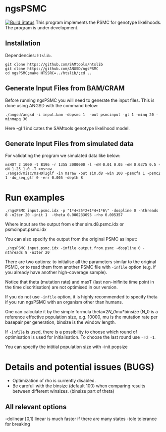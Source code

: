 # ngsPSMC
[![Build Status](https://travis-ci.org/ANGSD/ngsPSMC.svg?branch=master)](https://travis-ci.org/ANGSD/ngsPSMC)
This program implements the PSMC for genotype likelihoods. The program is under development.
## Installation
Dependencies: `htslib`.
```
git clone https://github.com/SAMtools/htslib
git clone https://github.com/ANGSD/ngsPSMC
cd ngsPSMC;make HTSSRC=../htslib/;cd ..
```
## Generate Input Files from BAM/CRAM
Before running ngsPSMC you will need to generate the input files. This is done using ANGSD with the command below:

```
./angsd/angsd -i input.bam -dopsmc 1  -out psmcinput -gl 1 -minq 20 -minmapq 30
```

Here -gl 1 indicates the SAMtools genotype likelihood model.

## Generate Input Files from simulated data
For validating the program we simulated data like below:
```
msHOT 2 1000 -t 8196 -r 1355 3000000 -l -eN 0.01 0.05 -eN 0.0375 0.5 -eN 1.25 1.0 -T >msraw
./angsd/misc/msHOT2glf -in msraw -out sim.d8 -win 100 -psmcfa 1 -psmc2 1 -do_seq_glf 0 -err 0.005 -depth 8
```

# Run examples
```
./ngsPSMC input.psmc.idx -p "1*4+25*2+1*4+1*6\" -dospline 0 -nthreads 8 -nIter 20 -init 1  -theta 0.000233095 -rho 0.005357
```

Where input are the output from either sim.d8.psmc.idx or psmcinput.psmc.idx

You can also specify the output from the original PSMC as input:

```./ngsPSMC input.psmc.idx -infile output.from.psmc -dospline 0 -nthreads 8 -nIter 20 ```


There are two options: to initialise all the parameters similar to the original PSMC, or to read them from another PSMC file with `-infile` option (e.g. if you already have another high-coverage sample).

Notice that theta (mutation rate) and maxT (last non-inifinite time point in the time discritisation) are not optimised in our version.

If you do not use `-infile` option, it is highly recommended to specify theta if you run ngsPSMC with an organism other than humans.

One can calculate it by the simple formula theta=2*N_0*mu*binsize (N_0 is a reference effective population size, e.g. 10000, mu is the mutation rate per basepair per generation, binsize is the window length. 

If `-infile` is used, there is a possibility to choose which round of optimisation is used for initialisation. To choose the last round use `-rd -1`.

You can specify the intitial population size with -init popsize


# Details and potential issues (BUGS)
 - Optimization of rho is currently disabled.
 - Be carefull with the binsize (default 100) when comparing results between different winsizes. (binsize part of theta)

## All relevant options

-dolinear [0,1] linear is much faster if there are many states
-tole tolerance for breaking
